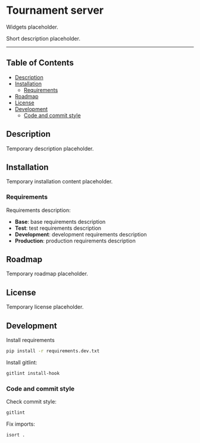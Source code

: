 # Tournament server

Widgets placeholder.

Short description placeholder.

-----

## Table of Contents

- [Description](#description)
- [Installation](#installation)
  - [Requirements](#requirements)
- [Roadmap](#roadmap)
- [License](#license)
- [Development](#development)
  - [Code and commit style](#code-and-commit-style)

## Description

Temporary description placeholder.

## Installation

Temporary installation content placeholder.

### Requirements

Requirements description:

- **Base**: base requirements description
- **Test**: test requirements description
- **Development**: development requirements description
- **Production**: production requirements description

## Roadmap

Temporary roadmap placeholder.

## License

Temporary license placeholder.

## Development

Install requirements

```bash
pip install -r requirements.dev.txt
```

Install gitlint:

```bash
gitlint install-hook
```

### Code and commit style

Check commit style:

```bash
gitlint
```

Fix imports:

```bash
isort .
```
